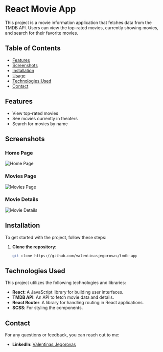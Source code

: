 # React Movie App

This project is a movie information application that fetches data from the TMDB API. Users can view the top-rated movies, currently showing movies, and search for their favorite movies.

## Table of Contents
- [Features](#features)
- [Screenshots](#screenshots)
- [Installation](#installation)
- [Usage](#usage)
- [Technologies Used](#technologies-used)
- [Contact](#contact)

## Features
- View top-rated movies
- See movies currently in theaters
- Search for movies by name

## Screenshots

### Home Page
![Home Page](https://imgur.com/VwZWPp8)

### Movies Page
![Movies Page](https://imgur.com/9RvSLQ0)

### Movie Details
![Movie Details](https://imgur.com/2cAVXvZ)

## Installation

To get started with the project, follow these steps:

1. **Clone the repository**:
   ```sh
   git clone https://github.com/valentinasjegorovas/tmdb-app
   
## Technologies Used

This project utilizes the following technologies and libraries:

- **React**: A JavaScript library for building user interfaces.
- **TMDB API**: An API to fetch movie data and details.
- **React Router**: A library for handling routing in React applications.
- **SCSS**: For styling the components.

## Contact

For any questions or feedback, you can reach out to me:

- **LinkedIn**: [Valentinas Jegorovas](https://www.linkedin.com/in/valentinas-jegorovas-7a0295204/)
